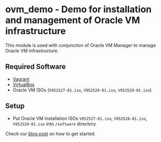 # ovm_demo - Demo for installation and management of Oracle VM infrastructure

This module is used with conjunction of Oracle VM Manager to manage Oracle VM infrastructure.

## Required Software

- [Vagrant](https://www.vagrantup.com/)
- [VirtualBox](https://www.virtualbox.org/)
- Oracle VM ISOs (`V952527-01.iso`, `V952528-01.iso`, `V952529-01.iso`)

## Setup

- Put Oracle VM installation ISOs `V952527-01.iso`, `V952528-01.iso`, `V952529-01.iso` into `/software` directory

Check our [blog post](https://www.enterprisemodules.com/blog/2018/01/how-to-manage-oracle-vm-with-puppet/) on how to get started.
